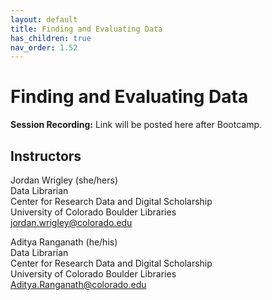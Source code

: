 ```yaml
---
layout: default
title: Finding and Evaluating Data
has_children: true
nav_order: 1.52
---
```


# Finding and Evaluating Data

**Session Recording:** Link will be posted here after Bootcamp. 

## Instructors

Jordan Wrigley (she/hers)\
Data Librarian  
Center for Research Data and Digital Scholarship  
University of Colorado Boulder Libraries  
[jordan.wrigley@colorado.edu](mailto:jordan.wrigley@colorado.edu)


Aditya Ranganath (he/his)\
Data Librarian  
Center for Research Data and Digital Scholarship  
University of Colorado Boulder Libraries  
[Aditya.Ranganath@colorado.edu](mailto:Aditya.Ranganath@colorado.edu)
